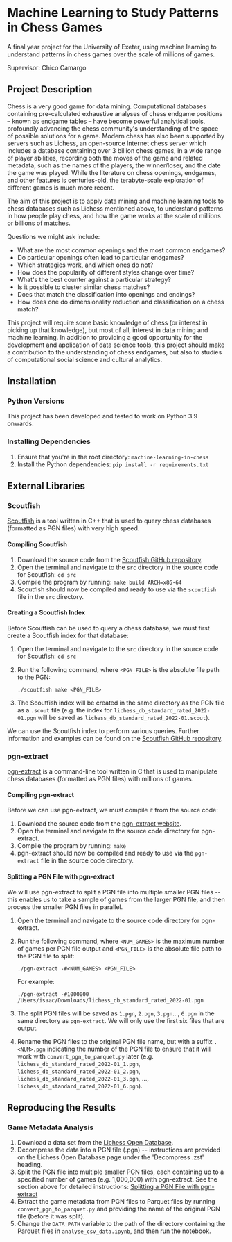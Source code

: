 # Machine Learning to Study Patterns in Chess Games

A final year project for the University of Exeter, using machine learning to
understand patterns in chess games over the scale of millions of games.

Supervisor: Chico Camargo

## Project Description

Chess is a very good game for data mining. Computational databases containing
pre-calculated exhaustive analyses of chess endgame positions – known as endgame
tables – have become powerful analytical tools, profoundly advancing the chess
community's understanding of the space of possible solutions for a game. Modern
chess has also been supported by servers such as Lichess, an open-source
Internet chess server which includes a database containing over 3 billion chess
games, in a wide range of player abilities, recording both the moves of the game
and related metadata, such as the names of the players, the winner/loser, and
the date the game was played. While the literature on chess openings, endgames,
and other features is centuries-old, the terabyte-scale exploration of different
games is much more recent.

The aim of this project is to apply data mining and machine learning tools to
chess databases such as Lichess mentioned above, to understand patterns in how
people play chess, and how the game works at the scale of millions or billions
of matches.

Questions we might ask include:

- What are the most common openings and the most common endgames?
- Do particular openings often lead to particular endgames?
- Which strategies work, and which ones do not?
- How does the popularity of different styles change over time?
- What's the best counter against a particular strategy?
- Is it possible to cluster similar chess matches?
- Does that match the classification into openings and endings?
- How does one do dimensionality reduction and classification on a chess match?

This project will require some basic knowledge of chess (or interest in picking
up that knowledge), but most of all, interest in data mining and machine
learning. In addition to providing a good opportunity for the development and
application of data science tools, this project should make a contribution to
the understanding of chess endgames, but also to studies of computational social
science and cultural analytics.

## Installation

### Python Versions

This project has been developed and tested to work on Python 3.9 onwards.

### Installing Dependencies

1. Ensure that you're in the root directory: `machine-learning-in-chess`
2. Install the Python dependencies: `pip install -r requirements.txt`

## External Libraries

### Scoutfish

[Scoutfish](https://github.com/mcostalba/scoutfish) is a tool written in C++
that is used to query chess databases (formatted as PGN files) with very high
speed.

#### Compiling Scoutfish

1. Download the source code from the
   [Scoutfish GitHub repository](https://github.com/mcostalba/scoutfish).
2. Open the terminal and navigate to the `src` directory in the source code for
   Scoutfish: `cd src`
3. Compile the program by running: `make build ARCH=x86-64`
4. Scoutfish should now be compiled and ready to use via the `scoutfish` file in
   the `src` directory.

#### Creating a Scoutfish Index

Before Scoutfish can be used to query a chess database, we must first create a
Scoutfish index for that database:

1. Open the terminal and navigate to the `src` directory in the source code for
   Scoutfish: `cd src`
2. Run the following command, where `<PGN_FILE>` is the absolute file path to
   the PGN:

   ```shell
   ./scoutfish make <PGN_FILE>
   ```

3. The Scoutfish index will be created in the same directory as the PGN file as
   a `.scout` file (e.g. the index for `lichess_db_standard_rated_2022-01.pgn`
   will be saved as `lichess_db_standard_rated_2022-01.scout`).

We can use the Scoutfish index to perform various queries. Further information
and examples can be found on the
[Scoutfish GitHub repository](https://github.com/mcostalba/scoutfish).

### pgn-extract

[pgn-extract](https://www.cs.kent.ac.uk/people/staff/djb/pgn-extract/) is a
command-line tool written in C that is used to manipulate chess databases
(formatted as PGN files) with millions of games.

#### Compiling pgn-extract

Before we can use pgn-extract, we must compile it from the source code:

1. Download the source code from the
   [pgn-extract website](https://www.cs.kent.ac.uk/people/staff/djb/pgn-extract/).
2. Open the terminal and navigate to the source code directory for pgn-extract.
3. Compile the program by running: `make`
4. pgn-extract should now be compiled and ready to use via the `pgn-extract`
   file in the source code directory.

#### Splitting a PGN File with pgn-extract

We will use pgn-extract to split a PGN file into multiple smaller PGN files --
this enables us to take a sample of games from the larger PGN file, and then
process the smaller PGN files in parallel.

1. Open the terminal and navigate to the source code directory for pgn-extract.
2. Run the following command, where `<NUM_GAMES>` is the maximum number of games
   per PGN file output and `<PGN_FILE>` is the absolute file
   path to the PGN file to split:

   ```shell
   ./pgn-extract -#<NUM_GAMES> <PGN_FILE>
   ```

   For example:

   ```shell
   ./pgn-extract -#1000000 /Users/isaac/Downloads/lichess_db_standard_rated_2022-01.pgn
   ```

3. The split PGN files will be saved as `1.pgn`, `2.pgn`, `3.pgn`..., `6.pgn` in
   the same directory as `pgn-extract`. We will only use the first six files
   that are output.
4. Rename the PGN files to the original PGN file name, but with a suffix
   `.<NUM>.pgn` indicating the number of the PGN file to ensure that it will
   work with `convert_pgn_to_parquet.py` later (e.g.
   `lichess_db_standard_rated_2022-01_1.pgn`,
   `lichess_db_standard_rated_2022-01_2.pgn`,
   `lichess_db_standard_rated_2022-01_3.pgn`, ...,
   `lichess_db_standard_rated_2022-01_6.pgn`).

## Reproducing the Results

### Game Metadata Analysis

1. Download a data set from the
   [Lichess Open Database](https://database.lichess.org/#standard_games).
2. Decompress the data into a PGN file (.pgn) -- instructions are provided on
   the Lichess Open Database page under the 'Decompress .zst' heading.
3. Split the PGN file into multiple smaller PGN files, each containing up to a
   specified number of games (e.g. 1,000,000) with pgn-extract. See the section
   above for detailed instructions:
   [Splitting a PGN File with pgn-extract](#splitting-a-pgn-file-with-pgn-extract)
4. Extract the game metadata from PGN files to Parquet files by running
   `convert_pgn_to_parquet.py` and providing the name of the original PGN file
   (before it was split).
5. Change the `DATA_PATH` variable to the path of the directory containing the
   Parquet files in `analyse_csv_data.ipynb`, and then run the notebook.
